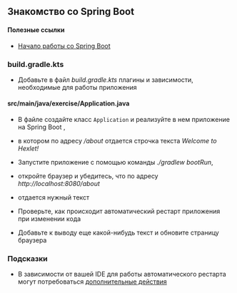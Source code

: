 ## Знакомство со Spring Boot

#### Полезные ссылки

* [Начало работы со Spring Boot](https://spring.io/quickstart)

### build.gradle.kts

* Добавьте в файл *build.gradle.kts* плагины и зависимости, необходимые для работы приложения

#### src/main/java/exercise/Application.java

* В файле создайте класс `Application` и реализуйте в нем приложение на Spring Boot , 
* в котором по адресу */about* отдается строчка текста *Welcome to Hexlet!*

* Запустите приложение с помощью команды *./gradlew bootRun*, 
* откройте браузер и убедитесь, что по адресу *http://localhost:8080/about* 
* отдается нужный текст

* Проверьте, как происходит автоматический рестарт приложения при изменении кода

* Добавьте к выводу еще какой-нибудь текст и обновите страницу браузера

### Подсказки

* В зависимости от вашей IDE для работы автоматического рестарта могут потребоваться [дополнительные действия](https://docs.spring.io/spring-boot/docs/current/reference/html/using.html#using.devtools.restart)
